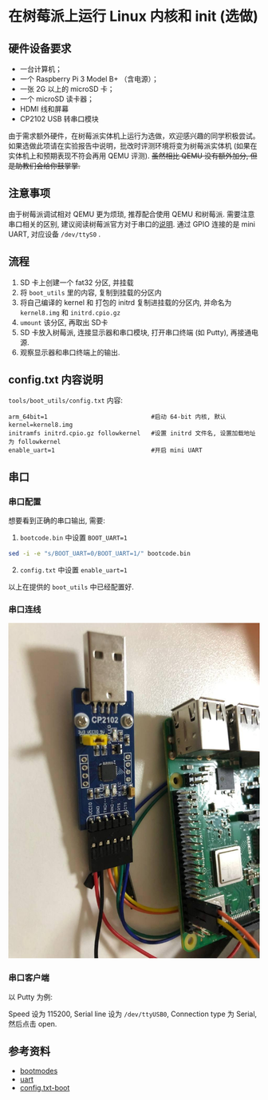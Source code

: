 # 在树莓派上运行 Linux 内核和 init (选做)

## 硬件设备要求


- 一台计算机；
- 一个 Raspberry Pi 3 Model B+ （含电源）；
- 一张 2G 以上的 microSD 卡；
- 一个 microSD 读卡器；
- HDMI 线和屏幕
- CP2102 USB 转串口模块

由于需求额外硬件，在树莓派实体机上运行为选做，欢迎感兴趣的同学积极尝试。如果选做此项请在实验报告中说明，批改时评测环境将变为树莓派实体机 (如果在实体机上和预期表现不符会再用 QEMU 评测). <del>虽然相比 QEMU 没有额外加分, 但是助教们会给你鼓掌掌.</del>

## 注意事项

由于树莓派调试相对 QEMU 更为烦琐, 推荐配合使用 QEMU 和树莓派. 需要注意串口相关的区别, 建议阅读树莓派官方对于串口的[说明](https://www.raspberrypi.org/documentation/configuration/uart.md). 通过 GPIO 连接的是 mini UART, 对应设备 `/dev/ttyS0` .

## 流程

1. SD 卡上创建一个 fat32 分区, 并挂载
2. 将 `boot_utils` 里的内容, 复制到挂载的分区内
3. 将自己编译的 kernel 和 打包的 initrd 复制进挂载的分区内, 并命名为 `kernel8.img` 和 `initrd.cpio.gz`
4. `umount` 该分区, 再取出 SD卡
5. SD 卡放入树莓派, 连接显示器和串口模块, 打开串口终端 (如 Putty), 再接通电源.
6. 观察显示器和串口终端上的输出.

## config.txt 内容说明

`tools/boot_utils/config.txt` 内容:

```
arm_64bit=1                             #启动 64-bit 内核, 默认 kernel=kernel8.img
initramfs initrd.cpio.gz followkernel   #设置 initrd 文件名, 设置加载地址为 followkernel
enable_uart=1                           #开启 mini UART
```

## 串口

### 串口配置

想要看到正确的串口输出, 需要:

1. `bootcode.bin` 中设置 `BOOT_UART=1` 
```bash
sed -i -e "s/BOOT_UART=0/BOOT_UART=1/" bootcode.bin
```

2. `config.txt` 中设置 `enable_uart=1` 

以上在提供的 `boot_utils` 中已经配置好.

### 串口连线

![uart](assets/../../assets/uart.jpg)

### 串口客户端

以 Putty 为例:

Speed 设为 115200, Serial line 设为 `/dev/ttyUSB0`, Connection type 为 Serial, 然后点击 open.

## 参考资料

- [bootmodes](https://www.raspberrypi.org/documentation/hardware/raspberrypi/bootmodes/README.md)
- [uart](https://www.raspberrypi.org/documentation/configuration/uart.md)
- [config.txt-boot](https://www.raspberrypi.org/documentation/configuration/config-txt/boot.md)